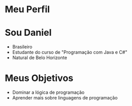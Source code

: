 # Meu Perfil



# Sou Daniel



* Brasileiro
* Estudante do curso de "Programação com Java e C#"
* Natural de Belo Horizonte



# Meus Objetivos



* Dominar  a lógica de programação
* Aprender mais sobre linguagens de programação
